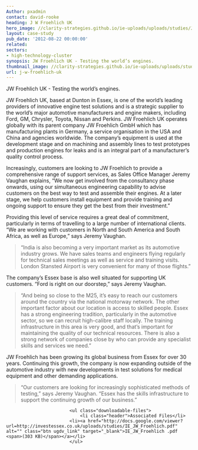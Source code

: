 ```yaml
---
Author: pxadmin
contact: david-rooke
heading: J W Froehlich UK
hero_image: //clarity-strategies.github.io/ie-uploads/uploads/studies/JW_Banner.jpg
layout: case-study
pub_date: '2012-08-22 00:00:00'
related:
sectors:
- high-technology-cluster
synopsis: JW Froehlich UK - Testing the world’s engines.
thumbnail_image: //clarity-strategies.github.io/ie-uploads/uploads/studies/JW_Tile.jpg
url: j-w-froehlich-uk
---
```

                
<p>
	JW Froehlich UK - Testing the world’s engines.</p>
<p>
	JW Froehlich UK, based at Dunton in Essex, is one of the world’s leading providers of innovative engine test solutions and is a strategic supplier to the world’s major automotive manufacturers and engine makers, including Ford, GM, Chrysler, Toyota, Nissan and Perkins. JW Froehlich UK operates globally with its parent company JW Froehlich GmbH which has manufacturing plants in Germany, a service organisation in the USA and China and agencies worldwide. The company’s equipment is used at the development stage and on machining and assembly lines to test prototypes and production engines for leaks and is an integral part of a manufacturer’s quality control process.</p>
<p>
	Increasingly, customers are looking to JW Froehlich to provide a comprehensive range of support services, as Sales Office Manager Jeremy Vaughan explains, “We now get involved from the consultancy phase onwards, using our simultaneous engineering capability to advise customers on the best way to test and assemble their engines. At a later stage, we help customers install equipment and provide training and ongoing support to ensure they get the best from their investment.”</p>
<p>
	Providing this level of service requires a great deal of commitment, particularly in terms of travelling to a large number of international clients. “We are working with customers in North and South America and South Africa, as well as Europe,” says Jeremy Vaughan.</p>
<blockquote>
	<p>
		“India is also becoming a very important market as its automotive industry grows. We have sales teams and engineers flying regularly for technical sales meetings as well as service and training visits. London Stansted Airport is very convenient for many of those flights.”</p>
</blockquote>
<p>
	The company’s Essex base is also well situated for supporting UK customers. “Ford is right on our doorstep,” says Jeremy Vaughan.</p>
<blockquote>
	<p>
		“And being so close to the M25, it’s easy to reach our customers around the country via the national motorway network. The other important factor about our location is access to skilled people. Essex has a strong engineering tradition, particularly in the automotive sector, so we can recruit high-calibre staff locally. The training infrastructure in this area is very good, and that’s important for maintaining the quality of our technical resources. There is also a strong network of companies close by who can provide any specialist skills and services we need.”</p>
</blockquote>
<p>
	JW Froehlich has been growing its global business from Essex for over 30 years. Continuing this growth, the company is now expanding outside of the automotive industry with new developments in test solutions for medical equipment and other demanding applications.</p>
<blockquote>
	<p>
		“Our customers are looking for increasingly sophisticated methods of testing,” says Jeremy Vaughan. “Essex has the skills infrastructure to support the continuing growth of our business.”</p>
</blockquote>
   
                    
                    
                        	<ul class="downloadable-files">                        
                            	<li class="header">Associated Files</li>
                            <li><a href="http://docs.google.com/viewer?url=http://investessex.co.uk/uploads/studies/IE_JW_Froehlich.pdf" alt="" class="btn ugdv_link" target="_blank">IE_JW_Froehlich .pdf <span>(303 KB)</span></a></li>
                            </ul>
